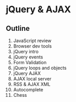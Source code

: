 # jQuery & AJAX

## Outline
1. JavaScript review
1. Browser dev tools
1. jQuery intro
1. jQuery events
1. Form Validation
1. jQuery loops and objects
1. jQuery AJAX
1. AJAX local server
1. RSS & AJAX XML
1. Autocomplete
1. Chess
